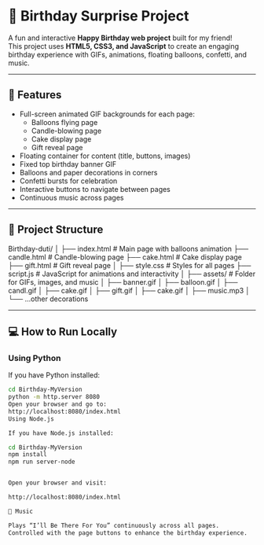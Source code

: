 # 🎉 Birthday Surprise Project

A fun and interactive **Happy Birthday web project** built for my friend!  
This project uses **HTML5, CSS3, and JavaScript** to create an engaging birthday experience with GIFs, animations, floating balloons, confetti, and music.

---

## 🌟 Features

- Full-screen animated GIF backgrounds for each page:
  - Balloons flying page
  - Candle-blowing page
  - Cake display page
  - Gift reveal page
- Floating container for content (title, buttons, images)
- Fixed top birthday banner GIF
- Balloons and paper decorations in corners
- Confetti bursts for celebration
- Interactive buttons to navigate between pages
- Continuous music across pages

---

## 📁 Project Structure

Birthday-duti/
│
├── index.html # Main page with balloons animation
├── candle.html # Candle-blowing page
├── cake.html # Cake display page
├── gift.html # Gift reveal page
│
├── style.css # Styles for all pages
├── script.js # JavaScript for animations and interactivity
│
├── assets/ # Folder for GIFs, images, and music
│ ├── banner.gif
│ ├── balloon.gif
│ ├── candl.gif
│ ├── cake.gif
│ ├── gift.gif
│ ├── cake.gif
│ ├── music.mp3
│ └── ...other decorations

---

## 💻 How to Run Locally

### Using Python
If you have Python installed:

```bash
cd Birthday-MyVersion
python -m http.server 8080
Open your browser and go to:
http://localhost:8080/index.html
Using Node.js

If you have Node.js installed:

cd Birthday-MyVersion
npm install
npm run server-node


Open your browser and visit:

http://localhost:8080/index.html

🎵 Music

Plays “I’ll Be There For You” continuously across all pages.
Controlled with the page buttons to enhance the birthday experience.
